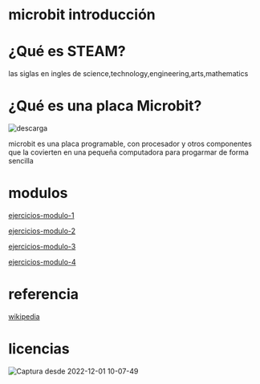 #  microbit introducción
# ¿Qué es STEAM? 
las siglas en ingles de science,technology,engineering,arts,mathematics
# ¿Qué es una placa Microbit?
![descarga](https://user-images.githubusercontent.com/114906901/204755747-4b659ad9-71f4-46d0-86be-dc7e89ee8b3b.jpeg)

microbit es una placa programable, con procesador y otros componentes que la covierten en una pequeña computadora para progarmar de forma sencilla

# modulos

[ejercicios-modulo-1](https://github.com/darkrayo97/microbit/blob/21aafe2d93faac8c3d742a9fe1636df73850ce08/modulo1ejercicios.md)


[ejercicios-modulo-2](https://github.com/darkrayo97/microbit/blob/bc5091d3be46391264f7c1ac6b9b61b75614150e/modulo2ejercicios.md)

[ejercicios-modulo-3](https://github.com/darkrayo97/microbit/blob/5e0e13805d5f65d20877789cb89428b106050ece/ejerciciosmodulo3.md)

[ejercicios-modulo-4](https://github.com/darkrayo97/microbit/blob/23deb478ba404c3b66e35c4cf1e8b09df98342c4/ejerciciosmodulo4.md)


# referencia
[wikipedia](https://es.wikipedia.org/wiki/Wikipedia:Portada)


# licencias

![Captura desde 2022-12-01 10-07-49](https://user-images.githubusercontent.com/114906901/205011978-be4afcd2-af11-4a76-808a-20fb289c4865.png)
